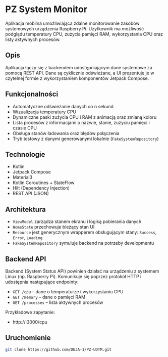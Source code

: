 # PZ System Monitor

Aplikacja mobilna umożliwiająca zdalne monitorowanie zasobów systemowych urządzenia Raspberry Pi.
Użytkownik ma możliwość podglądu temperatury CPU, zużycia pamięci RAM, wykorzystania CPU oraz listy
aktywnych procesów.

## Opis

Aplikacja łączy się z backendem udostępniającym dane systemowe za pomocą REST API. Dane są
cyklicznie odświeżane, a UI prezentuje je w czytelnej formie z wykorzystaniem komponentów Jetpack
Compose.

## Funkcjonalności

- Automatyczne odświeżanie danych co n sekund
- Wizualizacja temperatury CPU
- Dynamiczne paski zużycia CPU i RAM z animacją oraz zmianą koloru
- Lista procesów z informacjami o nazwie, stanie, zużyciu pamięci i czasie CPU
- Obsługa stanów ładowania oraz błędów połączenia
- Tryb testowy z danymi generowanymi lokalnie (`FakeSystemRepository`)

## Technologie

- Kotlin
- Jetpack Compose
- Material3
- Kotlin Coroutines + StateFlow
- Hilt (Dependency Injection)
- REST API (JSON)

## Architektura

- `ViewModel` zarządza stanem ekranu i logiką pobierania danych
- `HomeState` przechowuje bieżący stan UI
- `Resource` jest generycznym wrapperem obsługującym stany: `Success`, `Error`, `Loading`
- `FakeSystemRepository` symuluje backend na potrzeby developmentu

## Backend API

Backend (System Status API) powinien działać na urządzeniu z systemem Linux (np. Raspberry Pi).
Komunikuje się poprzez protokół HTTP i udostępnia następujące endpointy:

- `GET /cpu` – dane o temperaturze i wykorzystaniu CPU
- `GET /memory` – dane o pamięci RAM
- `GET /processes` – lista aktywnych procesów

Przykładowe zapytanie:

- http://<adres-ip-raspberry>:3000/cpu

## Uruchomienie

   ```bash
   git clone https://github.com/DEJA-1/PZ-UDTM.git
